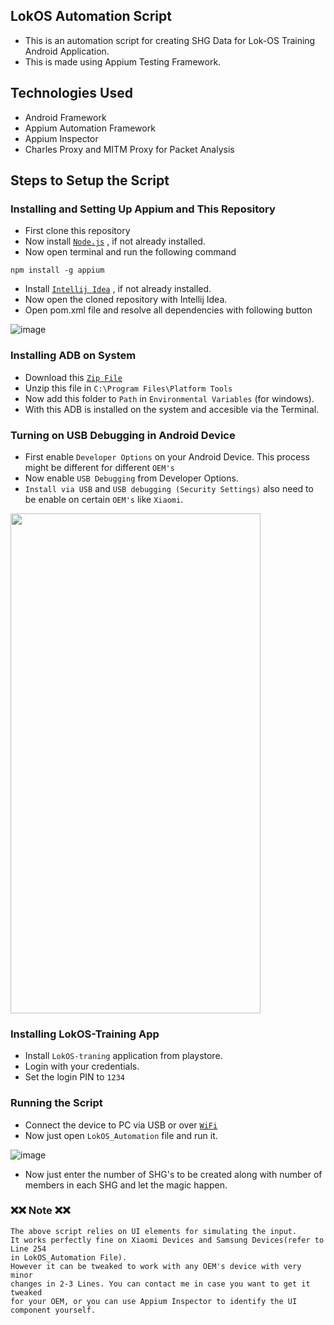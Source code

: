 ## LokOS Automation Script
- This is an automation script for creating SHG Data for Lok-OS Training Android Application. 
- This is made using Appium Testing Framework.

## Technologies Used
- Android Framework
- Appium Automation Framework
- Appium Inspector
- Charles Proxy and MITM Proxy for Packet Analysis

## Steps to Setup the Script
### Installing and Setting Up Appium and This Repository
- First clone this repository
- Now install [`Node.js`](https://nodejs.org/en/download) , if not already installed.
- Now open terminal and run the following command
```
npm install -g appium
```
- Install [`Intellij Idea`](https://www.jetbrains.com/idea/download/) , if not already installed.
- Now open the cloned repository with Intellij Idea.
- Open pom.xml file and resolve all dependencies with following button

![image](https://user-images.githubusercontent.com/76804249/230651164-6556cf7c-73bb-4257-8d47-669f1abb6dd4.png)

### Installing ADB on System
- Download this [`Zip File`](https://dl.google.com/android/repository/platform-tools-latest-windows.zip)
- Unzip this file in `C:\Program Files\Platform Tools`
- Now add this folder to `Path` in `Environmental Variables` (for windows).
- With this ADB is installed on the system and accesible via the Terminal.

### Turning on USB Debugging in Android Device
- First enable `Developer Options` on your Android Device. This process might be different for different `OEM's`
- Now enable `USB Debugging` from Developer Options.
- `Install via USB` and `USB debugging (Security Settings)` also need to be enable on certain `OEM's` like `Xiaomi`.
<img src="https://user-images.githubusercontent.com/76804249/230653196-127b04c8-ac3b-49eb-b5f5-bcc661d43aec.jpg" width="400" height="800">

### Installing LokOS-Training App
- Install `LokOS-traning` application from playstore.
- Login with your credentials.
- Set the login PIN to `1234`

### Running the Script
- Connect the device to PC via USB or over [`WiFi`](https://help.famoco.com/developers/dev-env/adb-over-wifi/)
- Now just open `LokOS_Automation` file and run it.

![image](https://user-images.githubusercontent.com/76804249/230651928-707c1787-e0b4-43e0-9cc0-bf4584c819f3.png)
- Now just enter the number of SHG's to be created along with number of members in each SHG and let the magic happen.

### ❌❌ Note ❌❌
```
The above script relies on UI elements for simulating the input.  
It works perfectly fine on Xiaomi Devices and Samsung Devices(refer to Line 254
in LokOS_Automation File). 
However it can be tweaked to work with any OEM's device with very minor
changes in 2-3 Lines. You can contact me in case you want to get it tweaked
for your OEM, or you can use Appium Inspector to identify the UI component yourself.
```


